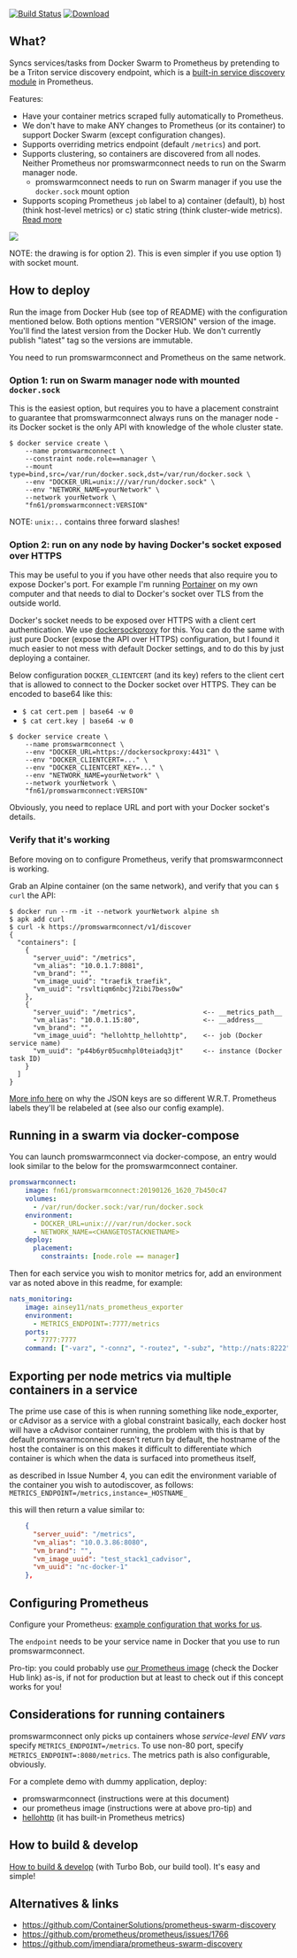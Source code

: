 [![Build Status](https://img.shields.io/travis/function61/promswarmconnect.svg?style=for-the-badge)](https://travis-ci.org/function61/promswarmconnect)
[![Download](https://img.shields.io/docker/pulls/fn61/promswarmconnect.svg?style=for-the-badge)](https://hub.docker.com/r/fn61/promswarmconnect/)

What?
-----

Syncs services/tasks from Docker Swarm to Prometheus by pretending to be a Triton service
discovery endpoint, which is a
[built-in service discovery module](https://github.com/prometheus/prometheus/tree/master/discovery/triton)
in Prometheus.

Features:

- Have your container metrics scraped fully automatically to Prometheus.
- We don't have to make ANY changes to Prometheus (or its container) to support Docker
  Swarm (except configuration changes).
- Supports overriding metrics endpoint (default `/metrics`) and port.
- Supports clustering, so containers are discovered from all nodes. Neither Prometheus
  nor promswarmconnect needs to run on the Swarm manager node.
    * promswarmconnect needs to run on Swarm manager if you use the `docker.sock` mount option
- Supports scoping Prometheus `job` label to a) container (default), b) host (think host-level
  metrics) or c) static string (think cluster-wide metrics).
  [Read more](https://github.com/function61/promswarmconnect/blob/ecc947d4aa6b29bb4595929d2bc23b1ec7bd5e9e/cmd/promswarmconnect/main.go#L173)

![](docs/architecture.png)

NOTE: the drawing is for option 2). This is even simpler if you use option 1) with socket mount.


How to deploy
-------------

Run the image from Docker Hub (see top of README) with the configuration mentioned below.
Both options mention "VERSION" version of the image. You'll find the latest version from
the Docker Hub. We don't currently publish "latest" tag so the versions are immutable.

You need to run promswarmconnect and Prometheus on the same network.

### Option 1: run on Swarm manager node with mounted `docker.sock`

This is the easiest option, but requires you to have a placement constraint to guarantee
that promswarmconnect always runs on the manager node - its Docker socket is the only API
with knowledge of the whole cluster state.

```
$ docker service create \
	--name promswarmconnect \
	--constraint node.role==manager \
	--mount type=bind,src=/var/run/docker.sock,dst=/var/run/docker.sock \
	--env "DOCKER_URL=unix:///var/run/docker.sock" \
	--env "NETWORK_NAME=yourNetwork" \
	--network yourNetwork \
	"fn61/promswarmconnect:VERSION"
```

NOTE: `unix:..` contains three forward slashes!


### Option 2: run on any node by having Docker's socket exposed over HTTPS

This may be useful to you if you have other needs that also require you to expose Docker's
port. For example I'm running [Portainer](https://www.portainer.io/) on my own computer
and that needs to dial to Docker's socket over TLS from the outside world.

Docker's socket needs to be exposed over HTTPS with a client cert authentication. We use
[dockersockproxy](https://github.com/function61/dockersockproxy) for this. You can do the
same with just pure Docker (expose the API over HTTPS) configuration, but I found it much
easier to not mess with default Docker settings, and to do this by just deploying a container.

Below configuration `DOCKER_CLIENTCERT` (and its key) refers to the client cert that is allowed to
connect to the Docker socket over HTTPS. They can be encoded to base64 like this:

- `$ cat cert.pem | base64 -w 0`
- `$ cat cert.key | base64 -w 0`

```
$ docker service create \
	--name promswarmconnect \
	--env "DOCKER_URL=https://dockersockproxy:4431" \
	--env "DOCKER_CLIENTCERT=..." \
	--env "DOCKER_CLIENTCERT_KEY=..." \
	--env "NETWORK_NAME=yourNetwork" \
	--network yourNetwork \
	"fn61/promswarmconnect:VERSION"
```

Obviously, you need to replace URL and port with your Docker socket's details.

### Verify that it's working

Before moving on to configure Prometheus, verify that promswarmconnect is working.

Grab an Alpine container (on the same network), and verify that you can `$ curl` the API:

```
$ docker run --rm -it --network yourNetwork alpine sh
$ apk add curl
$ curl -k https://promswarmconnect/v1/discover
{
  "containers": [
    {
      "server_uuid": "/metrics",
      "vm_alias": "10.0.1.7:8081",
      "vm_brand": "",
      "vm_image_uuid": "traefik_traefik",
      "vm_uuid": "rsvltiqm6nbcj72ibi7bess0w"
    },
    {
      "server_uuid": "/metrics",                 <-- __metrics_path__
      "vm_alias": "10.0.1.15:80",                <-- __address__
      "vm_brand": "",
      "vm_image_uuid": "hellohttp_hellohttp",    <-- job (Docker service name)
      "vm_uuid": "p44b6yr05ucmhpl0teiadq3jt"     <-- instance (Docker task ID)
    }
  ]
}
```

[More info here](https://github.com/function61/promswarmconnect/blob/ecc947d4aa6b29bb4595929d2bc23b1ec7bd5e9e/cmd/promswarmconnect/main.go#L207)
on why the JSON keys are so different W.R.T. Prometheus labels they'll be relabeled at
(see also our config example).


Running in a swarm via docker-compose
----------------------------------------

You can launch promswarmconnect via docker-compose, an entry would look similar to the below for the promswarmconnect container.
```yaml
promswarmconnect:
    image: fn61/promswarmconnect:20190126_1620_7b450c47
    volumes:
      - /var/run/docker.sock:/var/run/docker.sock
    environment:
      - DOCKER_URL=unix:///var/run/docker.sock
      - NETWORK_NAME=<CHANGETOSTACKNETNAME>
    deploy:
      placement:
        constraints: [node.role == manager]

```

Then for each service you wish to monitor metrics for, add an environment var as noted above in this readme, for example:
```yaml
nats_monitoring:
    image: ainsey11/nats_prometheus_exporter
    environment:
      - METRICS_ENDPOINT=:7777/metrics
    ports:
      - 7777:7777
    command: ["-varz", "-connz", "-routez", "-subz", "http://nats:8222"]

```

Exporting per node metrics via multiple containers in a service
--------------------------------------------------------------

The prime use case of this is when running something like node_exporter, or cAdvisor as a service with a global constraint
basically, each docker host will have a cAdvisor container running, the problem with this is that by default promswarmconnect doesn't return by default, the hostname of the host the container is on
this makes it difficult to differentiate which container is which when the data is surfaced into prometheus itself,

as described in Issue Number 4, you can edit the environment variable of the container you wish to autodiscover, as follows:
``` METRICS_ENDPOINT=/metrics,instance=_HOSTNAME_ ```

this will then return a value similar to:

```json
    {
      "server_uuid": "/metrics",
      "vm_alias": "10.0.3.86:8080",
      "vm_brand": "",
      "vm_image_uuid": "test_stack1_cadvisor",
      "vm_uuid": "nc-docker-1"
    },

```


Configuring Prometheus
----------------------

Configure your Prometheus:
[example configuration that works for us](https://github.com/function61/prometheus-conf/blob/master/prometheus.yml).

The `endpoint` needs to be your service name in Docker that you use to run promswarmconnect.

Pro-tip: you could probably use
[our Prometheus image](https://github.com/function61/prometheus-conf) (check the Docker
Hub link) as-is, if not for production but at least to check out if this concept works for
you!


Considerations for running containers
-------------------------------------

promswarmconnect only picks up containers whose *service-level ENV vars* specify
`METRICS_ENDPOINT=/metrics`. To use non-80 port, specify `METRICS_ENDPOINT=:8080/metrics`.
The metrics path is also configurable, obviously.

For a complete demo with dummy application, deploy:

- promswarmconnect (instructions were at this document)
- our prometheus image (instructions were at above pro-tip) and
- [hellohttp](https://github.com/joonas-fi/hellohttp) (it has built-in Prometheus metrics)


How to build & develop
----------------------

[How to build & develop](https://github.com/function61/turbobob/blob/master/docs/external-how-to-build-and-dev.md)
(with Turbo Bob, our build tool). It's easy and simple!


Alternatives & links
--------------------

- https://github.com/ContainerSolutions/prometheus-swarm-discovery
- https://github.com/prometheus/prometheus/issues/1766
- https://github.com/jmendiara/prometheus-swarm-discovery
